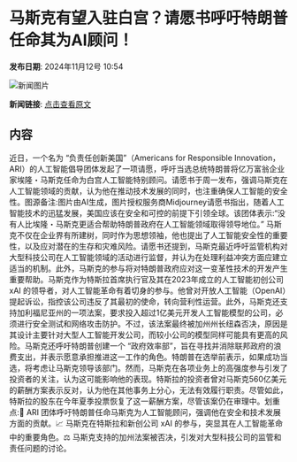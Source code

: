# 马斯克有望入驻白宫？请愿书呼吁特朗普任命其为AI顾问！

**发布日期**: 2024年11月12号 10:54

![新闻图片](https://pic.chinaz.com/picmap/202405161743235068_19.jpg)

**新闻链接**: [点击查看原文](https://www.aibase.com/zh/news/13160)

## 内容

近日，一个名为 “负责任创新美国”（Americans for Responsible Innovation， ARI）的人工智能倡导团体发起了一项请愿，呼吁当选总统特朗普将亿万富翁企业家埃隆・马斯克任命为白宫人工智能特别顾问。请愿书于周一发布，强调马斯克在人工智能领域的贡献，认为他在推动技术发展的同时，也注重确保人工智能的安全性。图源备注:图片由AI生成，图片授权服务商Midjourney请愿书指出，随着人工智能技术的迅猛发展，美国应该在安全和可控的前提下引领全球。该团体表示:“没有人比埃隆・马斯克更适合帮助特朗普政府在人工智能领域取得领导地位。” 马斯克不仅在企业界有所建树，同时作为思想领袖，他也提出了人工智能安全性的重要性，以及应对潜在的生存和灾难风险。请愿书还提到，马斯克最近呼吁监管机构对大型科技公司在人工智能领域的活动进行监督，并认为在处理利益冲突方面应建立适当的机制。此外，马斯克的参与将对特朗普政府应对这一变革性技术的开发产生重要帮助。马斯克作为特斯拉首席执行官及其在2023年成立的人工智能初创公司 xAI 的领导者，对人工智能革命有着切身的参与。他曾对开放人工智能（OpenAI）提起诉讼，指控该公司违反了其最初的使命，转向营利性运营。此外，马斯克还支持加利福尼亚州的一项法案，要求投入超过1亿美元开发人工智能模型的公司，必须进行安全测试和网络攻击防护。不过，该法案最终被加州州长纽森否决，原因是其设计主要针对大型人工智能开发公司，而较小公司的模型同样可能具有更高的风险。马斯克还呼吁特朗普创建一个 “政府效率部”，旨在寻找并消除联邦政府的浪费支出，并表示愿意承担推进这一工作的角色。特朗普在选举前表示，如果成功当选，将考虑让马斯克领导该部门。然而，马斯克在各项业务上的高强度参与引发了投资者的关注，认为这可能影响他的表现。特斯拉的投资者曾对马斯克560亿美元的薪酬方案表示反对，认为他在其他事务上分心，无法有效履行职责。尽管如此，特斯拉的股东在今年夏季投票恢复了这一薪酬方案，尽管该案仍在审理中。划重点:🌟 ARI 团体呼吁特朗普任命马斯克为人工智能顾问，强调他在安全和技术发展方面的贡献。📈 马斯克在特斯拉和新创公司 xAI 的参与，突显其在人工智能革命中的重要角色。⚖️ 马斯克支持的加州法案被否决，引发对大型科技公司的监管和责任问题的讨论。
